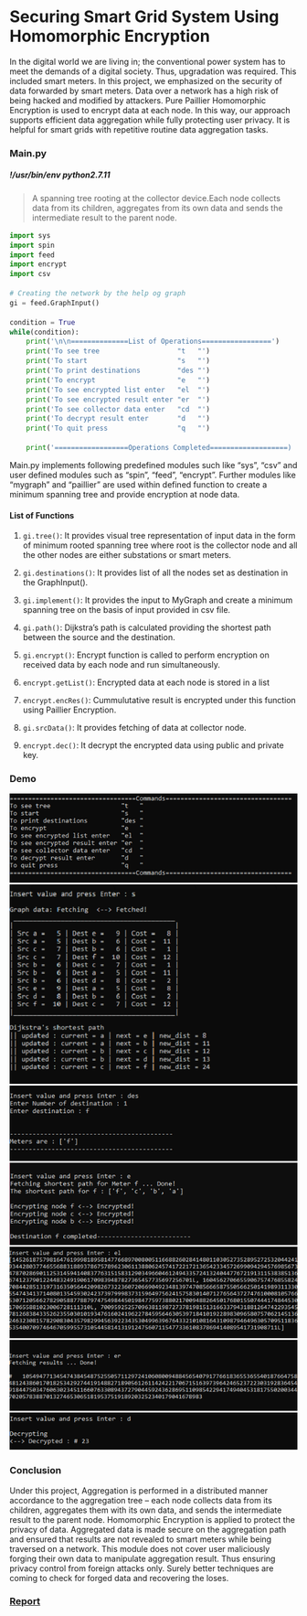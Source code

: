 # Securing Smart Grid System Using Homomorphic Encryption
In the digital world we are living in; the conventional power system has to meet the demands of a digital society. Thus, upgradation was required. This included smart meters. In this project, we emphasized on the security of data forwarded by smart meters. Data over a network has a high risk of being hacked and modified by attackers. Pure Paillier Homomorphic Encryption is used to encrypt data at each node. In this way, our approach supports efficient data aggregation while fully protecting user privacy. It is helpful for smart grids with repetitive routine data aggregation tasks.

### Main.py
##### !/usr/bin/env python2.7.11
> A spanning tree rooting at the collector device.Each node collects data from its children, aggregates from its own data and sends the intermediate result to the parent node.         

```python
import sys
import spin
import feed
import encrypt
import csv

# Creating the network by the help og graph
gi = feed.GraphInput()

condition = True
while(condition):
    print('\n\n==============List of Operations=================')
    print('To see tree                   "t   "')
    print('To start                      "s   "')
    print('To print destinations         "des "')
    print('To encrypt                    "e   "')
    print('To see encrypted list enter   "el  "')
    print('To see encrypted result enter "er  "')
    print('To see collector data enter   "cd  "')
    print('To decrypt result enter       "d   "')
    print('To quit press                 "q   "')
    
    print('==================Operations Completed===================)

```
Main.py implements following predefined modules such like “sys”, “csv” and user defined modules such as “spin”, “feed”, “encrypt”. Further modules like “mygraph” and “paillier” are used within defined function to create a minimum spanning tree and provide encryption at node data.

#### List of Functions
1. ```gi.tree()```: It provides visual tree representation of input data in the form of minimum rooted spanning tree where root is the collector node and all the other nodes are either substations or smart meters.

1. ```gi.destinations()```: It provides list of all the nodes set as destination in the GraphInput().
1. ```gi.implement()```: It provides the input to MyGraph and create a minimum spanning tree on the basis of input provided in csv file.
1. ```gi.path()```: Dijkstra’s path is calculated providing the shortest path between the source and the destination.
1. ```gi.encrypt()```: Encrypt function is called to perform encryption on received data by each node and run simultaneously.
1. ```encrypt.getList()```: Encrypted data at each node is stored in a list 
1. ```encrypt.encRes()```: Cummulutative result is encrypted under this function using Paillier Encryption.
1. ```gi.srcData()```: It provides fetching of data at collector node.
1. ```encrypt.dec()```: It decrypt the encrypted data using public and private key.

### Demo
![Commands](/MD/cmd.png)
![Tree](/MD/tree.png)
![Destination](/MD/des.png)
![Encrypt](/MD/encrypt.png)
![Encrypted List](/MD/enList.png)
![Encrypted Result](/MD/enRes.png)
![Decrypt](/MD/decrypt.png)

### Conclusion
Under this project, Aggregation is performed in a distributed manner accordance to the aggregation tree – each node collects data from its children, aggregates them with its own data, and sends the intermediate result to the parent node. Homomorphic Encryption is applied to protect the privacy of data. Aggregated data is made secure on the aggregation path and ensured that results are not revealed to smart meters while being traversed on a network. This module does not cover user maliciously forging their own data to manipulate aggregation result. Thus ensuring privacy control from foreign attacks only. Surely better techniques are coming to check for forged data and recovering the loses. 

### [Report](https://github.com/shubham-gaur/homomorphic-encryption/raw/master/REPORT/Homomorphic%20Encryption.docx)
